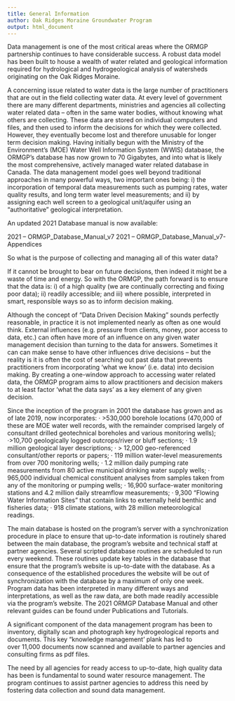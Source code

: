 ```yaml
---
title: General Information
author: Oak Ridges Moraine Groundwater Program
output: html_document
---
```


Data management is one of the most critical areas where the ORMGP partnership continues to have considerable success. A robust data model has been built to house a wealth of water related and geological information required for hydrological and hydrogeological analysis of watersheds originating on the Oak Ridges Moraine.

A concerning issue related to water data is the large number of practitioners that are out in the field collecting water data. At every level of government there are many different departments, ministries and agencies all collecting water related data – often in the same water bodies, without knowing what others are collecting. These data are stored on individual computers and files, and then used to inform the decisions for which they were collected. However, they eventually become lost and therefore unusable for longer term decision making. Having initially begun with the Ministry of the Environment’s (MOE) Water Well Information System (WWIS) database, the ORMGP’s database has now grown to 70 Gigabytes, and into what is likely the most comprehensive, actively managed water related database in Canada. The data management model goes well beyond traditional approaches in many powerful ways, two important ones being: i) the incorporation of temporal data measurements such as pumping rates, water quality results, and long term water level measurements; and ii) by assigning each well screen to a geological unit/aquifer using an “authoritative” geological interpretation.

An updated 2021 Database manual is now available:

2021 – ORMGP_Database_Manual_v7
2021 – ORMGP_Database_Manual_v7- Appendices 

So what is the purpose of collecting and managing all of this water data? 

If it cannot be brought to bear on future decisions, then indeed it might be a waste of time and energy. So with the ORMGP, the path forward is to ensure that the data is: i) of a high quality (we are continually correcting and fixing poor data); ii) readily accessible; and iii) where possible, interpreted in smart, responsible ways so as to inform decision making.

Although the concept of “Data Driven Decision Making” sounds perfectly reasonable, in practice it is not implemented nearly as often as one would think. External influences (e.g. pressure from clients, money, poor access to data, etc.) can often have more of an influence on any given water management decision than turning to the data for answers. Sometimes it can can make sense to have other influences drive decisions – but the reality is it is often the cost of searching out past data that prevents practitioners from incorporating ‘what we know’ (i.e. data) into decision making. By creating a one-window approach to accessing water related data, the ORMGP program aims to allow practitioners and decision makers to at least factor ‘what the data says’ as a key element of any given decision.

Since the inception of the program in 2001 the database has grown and as of late 2019, now incorporates:
· >530,000 borehole locations (470,000 of these are MOE water well records, with the remainder comprised largely of consultant drilled geotechnical boreholes and various monitoring wells);
·>10,700 geologically logged outcrops/river or bluff sections;
· 1.9 million geological layer descriptions;
· > 12,000 geo-referenced consultant/other reports or papers;
· 119 million water-level measurements from over 700 monitoring wells;
· 1.2 million daily pumping rate measurements from 80 active municipal drinking water supply wells;
· 965,000 individual chemical constituent analyses from samples taken from any of the monitoring or pumping wells;
· 16,900 surface-water monitoring stations and 4.2 million daily streamflow measurements;
· 9,300 “Flowing Water Information Sites” that contain links to externally held benthic and fisheries data;
· 918 climate stations, with 28 million meteorological readings.

The main database is hosted on the program’s server with a synchronization procedure in place to ensure that up-to-date information is routinely shared between the main database, the program’s website and technical staff at partner agencies. Several scripted database routines are scheduled to run every weekend. These routines update key tables in the database that ensure that the program’s website is up-to-date with the database. As a consequence of the established procedures the website will be out of synchronization with the database by a maximum of only one week. Program data has been interpreted in many different ways and interpretations, as well as the raw data, are both made readily accessible via the program’s website. The 2021 ORMGP Database Manual and other relevant guides can be found under Publications and Tutorials.   

A significant component of the data management program has been to inventory, digitally scan and photograph key hydrogeological reports and documents. This key “knowledge management’ plank has led to over 11,000 documents now scanned and available to partner agencies and consulting firms as pdf files.

The need by all agencies for ready access to up-to-date, high quality data has been is fundamental to sound water resource management. The program continues to assist partner agencies to address this need by fostering data collection and sound data management.
